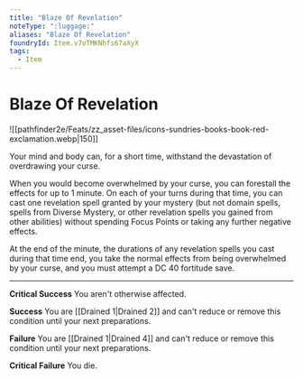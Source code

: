 ```yaml
---
title: "Blaze Of Revelation"
noteType: ":luggage:"
aliases: "Blaze Of Revelation"
foundryId: Item.v7oTMKNhfs67aXyX
tags:
  - Item
---
```


# Blaze Of Revelation
![[pathfinder2e/Feats/zz_asset-files/icons-sundries-books-book-red-exclamation.webp|150]]

Your mind and body can, for a short time, withstand the devastation of overdrawing your curse.

When you would become overwhelmed by your curse, you can forestall the effects for up to 1 minute. On each of your turns during that time, you can cast one revelation spell granted by your mystery (but not domain spells, spells from Diverse Mystery, or other revelation spells you gained from other abilities) without spending Focus Points or taking any further negative effects.

At the end of the minute, the durations of any revelation spells you cast during that time end, you take the normal effects from being overwhelmed by your curse, and you must attempt a DC 40 fortitude save.

* * *

**Critical Success** You aren't otherwise affected.

**Success** You are [[Drained 1|Drained 2]] and can't reduce or remove this condition until your next preparations.

**Failure** You are [[Drained 1|Drained 4]] and can't reduce or remove this condition until your next preparations.

**Critical Failure** You die.
